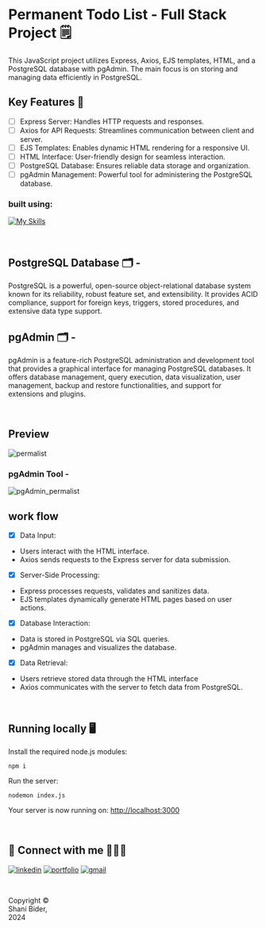 # Permanent Todo List - Full Stack Project 🗒️

This JavaScript project utilizes Express, Axios, EJS templates, HTML, and a PostgreSQL database with pgAdmin.
The main focus is on storing and managing data efficiently in PostgreSQL.

## Key Features 📌

- [ ] Express Server: Handles HTTP requests and responses.
- [ ] Axios for API Requests: Streamlines communication between client and server.
- [ ] EJS Templates: Enables dynamic HTML rendering for a responsive UI.
- [ ] HTML Interface: User-friendly design for seamless interaction.
- [ ] PostgreSQL Database: Ensures reliable data storage and organization.
- [ ] pgAdmin Management: Powerful tool for administering the PostgreSQL database.

### built using:
[![My Skills](https://skillicons.dev/icons?i=postgresql,js,react,html,css)](https://skillicons.dev)

<br>

## PostgreSQL Database 🗂️ -
PostgreSQL is a powerful, open-source object-relational database system known for its reliability, robust feature set, and extensibility. It provides ACID compliance, support for foreign keys, triggers, stored procedures, and extensive data type support.

## pgAdmin 🗂️ -
pgAdmin is a feature-rich PostgreSQL administration and development tool that provides a graphical interface for managing PostgreSQL databases. It offers database management, query execution, data visualization, user management, backup and restore functionalities, and support for extensions and plugins.


<br>



## Preview
![permalist](https://github.com/shanibider/Permanent-Todo-List/assets/72359805/e707d87d-c1f6-4900-8341-d372e841188d)
<br>

### pgAdmin Tool -
![pgAdmin_permalist](https://github.com/shanibider/Fullstack-Permanent-Todo-List/assets/72359805/13128299-4097-4ae9-9a87-9c1c8867e443)


## work flow 
- [x] Data Input:
- Users interact with the HTML interface.
- Axios sends requests to the Express server for data submission.

- [x] Server-Side Processing:
- Express processes requests, validates and sanitizes data.
- EJS templates dynamically generate HTML pages based on user actions.

- [x] Database Interaction:
- Data is stored in PostgreSQL via SQL queries.
- pgAdmin manages and visualizes the database.

- [x] Data Retrieval:
- Users retrieve stored data through the HTML interface
- Axios communicates with the server to fetch data from PostgreSQL.

<br>


## Running locally 🖥️

Install the required node.js modules:

```shell
npm i
```

Run the server:

```shell
nodemon index.js
```

Your server is now running on: [http://localhost:3000](http://localhost:3000)



<br>

## 🔗 Connect with me 👩‍💻😊
[![linkedin](https://img.shields.io/badge/linkedin-0A66C2?style=for-the-badge&logo=linkedin&logoColor=white)](https://www.linkedin.com/in/shani-bider/)
[![portfolio](https://img.shields.io/badge/my_portfolio-000?style=for-the-badge&logo=ko-fi&logoColor=white)](https://shanibider.github.io/Portfolio/)
[![gmail](https://img.shields.io/badge/Gmail-D14836?style=for-the-badge&logo=gmail&logoColor=white)](mailto:shanibider@gmail.com)

<br>

<footer>
<p style="float:left; width: 20%;">
Copyright © Shani Bider, 2024
</p>
</footer>
